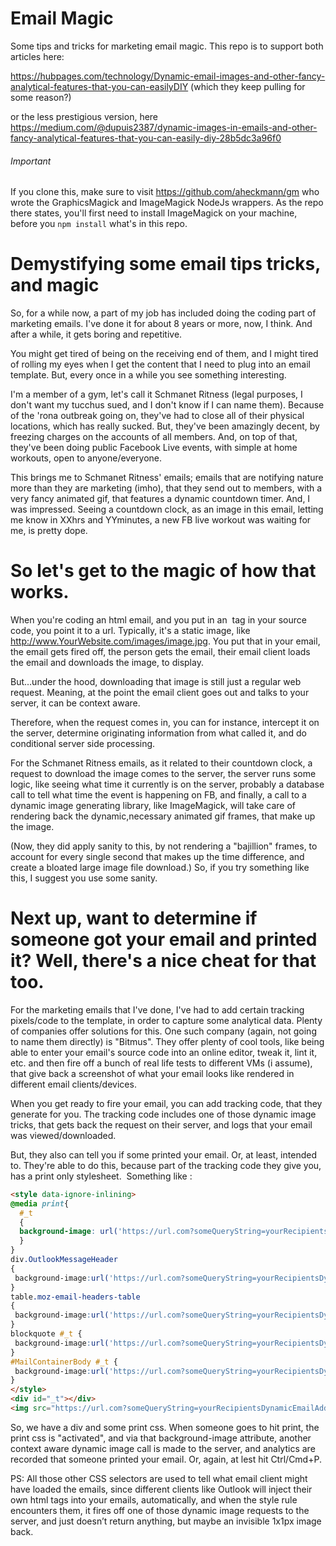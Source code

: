 # Email Magic
Some tips and tricks for marketing email magic. 
This repo is to support both articles here:

https://hubpages.com/technology/Dynamic-email-images-and-other-fancy-analytical-features-that-you-can-easilyDIY
(which they keep pulling for some reason?)

or the less prestigious version, here
https://medium.com/@dupuis2387/dynamic-images-in-emails-and-other-fancy-analytical-features-that-you-can-easily-diy-28b5dc3a96f0


###### Important
If you clone this, make sure to visit https://github.com/aheckmann/gm who wrote the GraphicsMagick and ImageMagick NodeJs wrappers. As the repo there states, you'll first need to install ImageMagick on your machine, before you `npm install` what's in this repo.




# Demystifying some email tips tricks, and magic 
So, for a while now, a part of my job has included doing the coding part of marketing emails. 
I've done it for about 8 years or more, now, I think. 
And after a while, it gets boring and repetitive. 

You might get tired of being on the receiving end of them, and I might tired of rolling my eyes when I get the content that I need to plug into an email template. But, every once in a while you see something interesting.

I'm a member of a gym, let's call it Schmanet Ritness (legal purposes, I don't want my tucchus sued, and I don't know if I can name them). Because of the 'rona outbreak going on, they've had to close all of their physical locations, which has really sucked. But, they've been amazingly decent, by freezing charges on the accounts of all members. And, on top of that, they've been doing public Facebook Live events, with simple at home workouts, open to anyone/everyone. 

This brings me to Schmanet Ritness' emails; emails that are notifying nature more than they are marketing (imho), that they send out to members, with a very fancy animated gif, that features a dynamic countdown timer. And, I was impressed. 
Seeing a countdown clock, as an image in this email, letting me know in XXhrs and YYminutes, a new FB live workout was waiting for me, is pretty dope.

# So let's get to the magic of how that works.

When you're coding an html email, and you put in an <img> tag in your source code, you point it to a url. 
Typically, it's a static image, like http://www.YourWebsite.com/images/image.jpg. 
You put that in your email, the email gets fired off, the person gets the email, their email client loads the email and downloads the image, to display. 

But…under the hood, downloading that image is still just a regular web request. 
Meaning, at the point the email client goes out and talks to your server, it can be context aware. 

Therefore, when the request comes in, you can for instance, intercept it on the server, determine originating information from what called it, and do conditional server side processing. 

For the  Schmanet Ritness emails, as it related to their countdown clock, a request to download the image comes to the server, the server runs some logic, like seeing what time it currently is on the server, probably a database call to tell what time the event is happening on FB, and finally, a call to a dynamic image generating library, like ImageMagick, will take care of rendering back the dynamic,necessary animated gif frames, that make up the image. 

(Now, they did apply sanity to this, by not rendering a "bajillion" frames, to account for every single second that makes up the time difference, and create a bloated large image file download.) So, if you try something like this, I suggest you use some sanity.

# Next up, want to determine if someone got your email and printed it? Well, there's a nice cheat for that too. 

For the marketing emails that I've done, I've had to add certain tracking pixels/code to the template, in order to capture some analytical data. 
Plenty of companies offer solutions for this. 
One such company (again, not going to name them directly) is "Bitmus". They offer plenty of cool tools, like being able to enter your email's source code into an online editor, tweak it, lint it, etc. and then fire off a bunch of real life tests to different VMs (i assume), that give back a screenshot of what your email looks like rendered in different email clients/devices. 

When you get ready to fire your email, you can add tracking code, that they generate for you. The tracking code includes one of those dynamic image tricks, that gets back the request on their server, and logs that your email was viewed/downloaded.

But, they also can tell you if some printed your email. Or, at least, intended to. They're able to do this, because part of the tracking code they give you, has a print only stylesheet. 
Something like :
```html
<style data-ignore-inlining>
@media print{ 
  #_t  
  { 
  background-image: url('https://url.com?someQueryString=yourRecipientsDynamicEmailAddressGoesHere');
  }
} 
div.OutlookMessageHeader 
{
 background-image:url('https://url.com?someQueryString=yourRecipientsDynamicEmailAddressGoesHere')
} 
table.moz-email-headers-table 
{
 background-image:url('https://url.com?someQueryString=yourRecipientsDynamicEmailAddressGoesHere')
} 
blockquote #_t {
 background-image:url('https://url.com?someQueryString=yourRecipientsDynamicEmailAddressGoesHere')
} 
#MailContainerBody #_t {
 background-image:url('https://url.com?someQueryString=yourRecipientsDynamicEmailAddressGoesHere')
}
</style>
<div id="_t"></div>
<img src="https://url.com?someQueryString=yourRecipientsDynamicEmailAddressGoesHere" width="1" height="1" border="0" />
```

So, we have a div and some print css. 
When someone goes to hit print, the print css is "activated", and via that background-image attribute, another context aware dynamic image call is made to the server, and analytics are recorded that someone printed your email. Or, again, at lest hit Ctrl/Cmd+P.

PS: All those other CSS selectors are used to tell what email client might have loaded the emails, 
since different clients like Outlook will inject their own html tags into your emails, 
automatically, and when the style rule encounters them, it fires off one of those 
dynamic image requests to the server, and just doesn&rsquo;t return anything, 
but maybe an invisible 1x1px image back.
